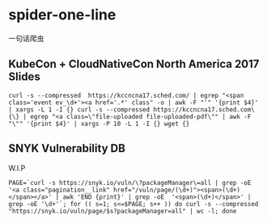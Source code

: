 # spider-one-line
一句话爬虫

## KubeCon + CloudNativeCon North America 2017 Slides
```shell
curl -s --compressed  https://kccncna17.sched.com/ | egrep "<span class='event ev_\d+'><a href='.*' class" -o | awk -F "'" '{print $4}' | xargs -L 1 -I {} curl -s --compressed https://kccncna17.sched.com\{\} | egrep "<a class=\"file-uploaded file-uploaded-pdf\"" | awk -F "\"" '{print $4}' | xargs -P 10 -L 1 -I {} wget {}
```

## SNYK Vulnerability DB

W.I.P

```shell
PAGE=`curl -s https://snyk.io/vuln/\?packageManager\=all | grep -oE '<a class="pagination__link" href="/vuln/page/(\d+)"><span>(\d+)</span></a>' | awk 'END {print}' | grep -oE  '<span>(\d+)</span>' | grep -oE '\d+'`; for (( s=1; s<=$PAGE; s++ )) do curl -s --compressed "https://snyk.io/vuln/page/$s?packageManager=all" | wc -l; done
```
